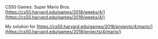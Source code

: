 CS50 Games: Super Mario Bros.
[https://cs50.harvard.edu/games/2018/weeks/4/](https://cs50.harvard.edu/games/2018/weeks/4/)

My solution for [https://cs50.harvard.edu/games/2018/projects/4/mario/](https://cs50.harvard.edu/games/2018/projects/4/mario/)
